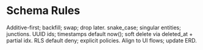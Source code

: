 # Schema Rules
Additive-first; backfill; swap; drop later. snake_case; singular entities; junctions.
UUID ids; timestamps default now(); soft delete via deleted_at + partial idx.
RLS default deny; explicit policies. Align to UI flows; update ERD.
